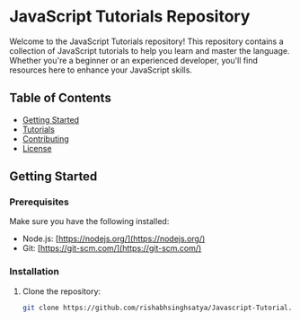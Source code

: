 # JavaScript Tutorials Repository

Welcome to the JavaScript Tutorials repository! This repository contains a collection of JavaScript tutorials to help you learn and master the language. Whether you're a beginner or an experienced developer, you'll find resources here to enhance your JavaScript skills.

## Table of Contents

- [Getting Started](#getting-started)
- [Tutorials](#tutorials)
- [Contributing](#contributing)
- [License](#license)

## Getting Started

### Prerequisites

Make sure you have the following installed:

- Node.js: [https://nodejs.org/](https://nodejs.org/)
- Git: [https://git-scm.com/](https://git-scm.com/)

### Installation

1. Clone the repository:

   ```bash
   git clone https://github.com/rishabhsinghsatya/Javascript-Tutorial.git
